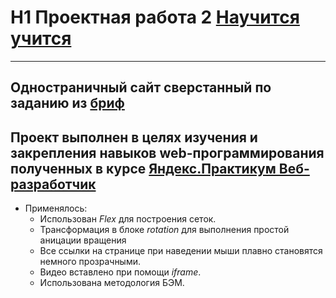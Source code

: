 # H1 Проектная работа 2 [Научится учится](https://practicum.yandex.ru/learn/web/courses/dbf98e55-0f76-444b-850c-4538708ad571/sprints/22702/topics/a012e6b9-d42c-43b7-b3ef-2c7e1f151e46/lessons/9270b33a-f3fc-4434-b210-cac9f20c0c37/)
---
Одностраничный сайт сверстанный по заданию из [бриф](https://code.s3.yandex.net/web-developer/project-1/sprint-2-brief.pdf)
---
Проект выполнен в целях изучения и закрепления навыков web-программирования полученных в курсе [Яндекс.Практикум Веб-разработчик](https://practicum.yandex.ru/profile/web/)
---
+ Применялось:
    + Использован _Flex_ для построения сеток. 
    + Трансформация в блоке _rotation_ для выполнения простой аницации вращения
    + Все ссылки на странице при наведении мыши плавно становятся немного прозрачными.
    + Видео вставлено при помощи _iframe_.
    + Использована методология БЭМ.
  